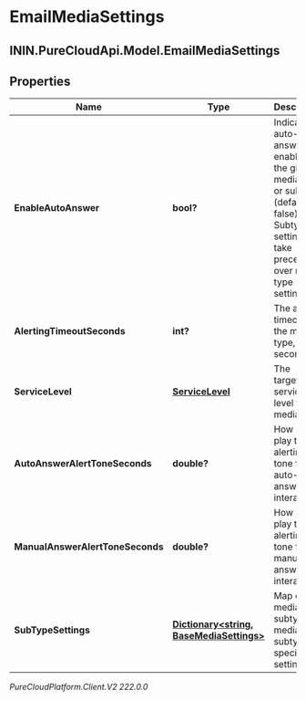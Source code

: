 # EmailMediaSettings

## ININ.PureCloudApi.Model.EmailMediaSettings

## Properties

|Name | Type | Description | Notes|
|------------ | ------------- | ------------- | -------------|
| **EnableAutoAnswer** | **bool?** | Indicates if auto-answer is enabled for the given media type or subtype (default is false).  Subtype settings take precedence over media type settings. | [optional] |
| **AlertingTimeoutSeconds** | **int?** | The alerting timeout for the media type, in seconds | [optional] |
| **ServiceLevel** | [**ServiceLevel**](ServiceLevel) | The targeted service level for the media type | [optional] |
| **AutoAnswerAlertToneSeconds** | **double?** | How long to play the alerting tone for an auto-answer interaction | [optional] |
| **ManualAnswerAlertToneSeconds** | **double?** | How long to play the alerting tone for a manual-answer interaction | [optional] |
| **SubTypeSettings** | [**Dictionary&lt;string, BaseMediaSettings&gt;**](BaseMediaSettings) | Map of media subtype to media subtype specific settings. | [optional] |



_PureCloudPlatform.Client.V2 222.0.0_
